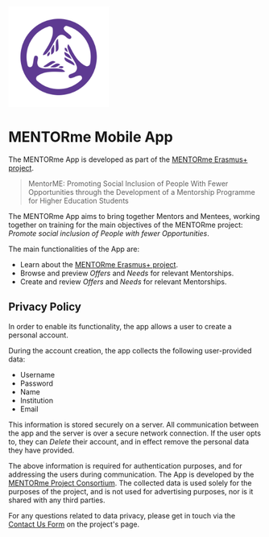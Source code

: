 <img src="store/images/MENTORme_icon_512x512.png" alt="MENTORme logo" width="200">

# MENTORme Mobile App

The MENTORme App is developed as part of the [MENTORme Erasmus+ project](https://mentorme-programme.eu/).

> MentorME: Promoting Social Inclusion of People With Fewer Opportunities through the Development of
> a Mentorship Programme for Higher Education Students

The MENTORme App aims to bring together Mentors and Mentees, working together on training for the
main objectives of the MENTORme project: _Promote social inclusion of People with fewer Opportunities_.

The main functionalities of the App are:
- Learn about the [MENTORme Erasmus+ project](https://mentorme-programme.eu/).
- Browse and preview _Offers_ and _Needs_ for relevant Mentorships.
- Create and review _Offers_ and _Needs_ for relevant Mentorships.

## Privacy Policy

In order to enable its functionality, the app allows a user to create a personal account.

During the account creation, the app collects the following user-provided data:
- Username
- Password
- Name
- Institution
- Email

This information is stored securely on a server. All communication between the app and the server
is over a secure network connection.
If the user opts to, they can _Delete_ their account, and in effect remove the personal data they
have provided.

The above information is required for authentication purposes, and for addressing the users during
communication.
The App is developed by the [MENTORme Project Consortium](https://mentorme-programme.eu/).
The collected data is used solely for the purposes of the project, and is not used for advertising
purposes, nor is it shared with any third parties.

For any questions related to data privacy, please get in touch via the
[Contact Us Form](https://mentorme-programme.eu/contact-us) on the project's page.


